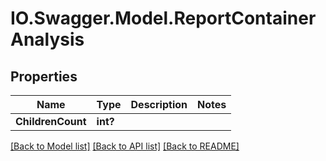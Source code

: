 # IO.Swagger.Model.ReportContainerAnalysis
## Properties

Name | Type | Description | Notes
------------ | ------------- | ------------- | -------------
**ChildrenCount** | **int?** |  | 

[[Back to Model list]](../README.md#documentation-for-models) [[Back to API list]](../README.md#documentation-for-api-endpoints) [[Back to README]](../README.md)

